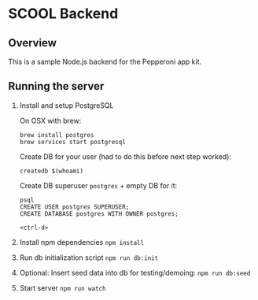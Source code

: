# SCOOL Backend

## Overview

This is a sample Node.js backend for the Pepperoni app kit.

## Running the server

1. Install and setup PostgreSQL

    On OSX with brew:

    ```
    brew install postgres
    brew services start postgresql
    ```

    Create DB for your user (had to do this before next step worked):

    ```
    createdb $(whoami)
    ```

    Create DB superuser `postgres` + empty DB for it:

    ```
    psql
    CREATE USER postgres SUPERUSER;
    CREATE DATABASE postgres WITH OWNER postgres;

    <ctrl-d>
    ```

2. Install npm dependencies `npm install`
3. Run db initialization script `npm run db:init`
4. Optional: Insert seed data into db for testing/demoing: `npm run db:seed`
5. Start server `npm run watch`

